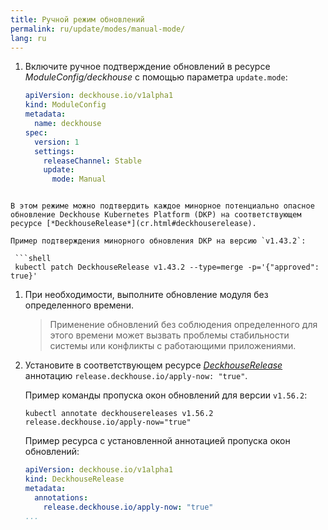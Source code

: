 ```yaml
---
title: Ручной режим обновлений
permalink: ru/update/modes/manual-mode/
lang: ru
---
```


1. Включите ручное подтверждение обновлений в ресурсе *ModuleConfig/deckhouse* с помощью параметра `update.mode`:

   ```yaml
   apiVersion: deckhouse.io/v1alpha1
   kind: ModuleConfig
   metadata:
     name: deckhouse
   spec:
     version: 1
     settings:
       releaseChannel: Stable
       update:
         mode: Manual
  ```

В этом режиме можно подтвердить каждое минорное потенциально опасное обновление Deckhouse Kubernetes Platform (DKP) на соответствующем ресурсе [*DeckhouseRelease*](cr.html#deckhouserelease).

Пример подтверждения минорного обновления DKP на версию `v1.43.2`:

   ```shell
   kubectl patch DeckhouseRelease v1.43.2 --type=merge -p='{"approved": true}'
   ```

1. При необходимости, выполните обновление модуля без определенного времени.

   > Применение обновлений без соблюдения определенного для этого времени может вызвать проблемы стабильности системы или конфликты с работающими приложениями.

1. Установите в соответствующем ресурсе [*DeckhouseRelease*](modules/002-deckhouse/cr.html#deckhouserelease) аннотацию `release.deckhouse.io/apply-now: "true"`.

   Пример команды пропуска окон обновлений для версии `v1.56.2`:

   ```shell
   kubectl annotate deckhousereleases v1.56.2 release.deckhouse.io/apply-now="true"
   ```

   Пример ресурса с установленной аннотацией пропуска окон обновлений:

   ```yaml
   apiVersion: deckhouse.io/v1alpha1
   kind: DeckhouseRelease
   metadata:
     annotations:
       release.deckhouse.io/apply-now: "true"
   ...
   ```
